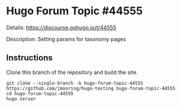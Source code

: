 # Hugo Forum Topic #44555

Details: <https://discourse.gohugo.io/t/44555>

Description: Setting params for taxonomy pages

## Instructions

Clone this branch of the repository and build the site.

```text
git clone --single-branch -b hugo-forum-topic-44555 https://github.com/jmooring/hugo-testing hugo-forum-topic-44555
cd hugo-forum-topic-44555
hugo server
```
